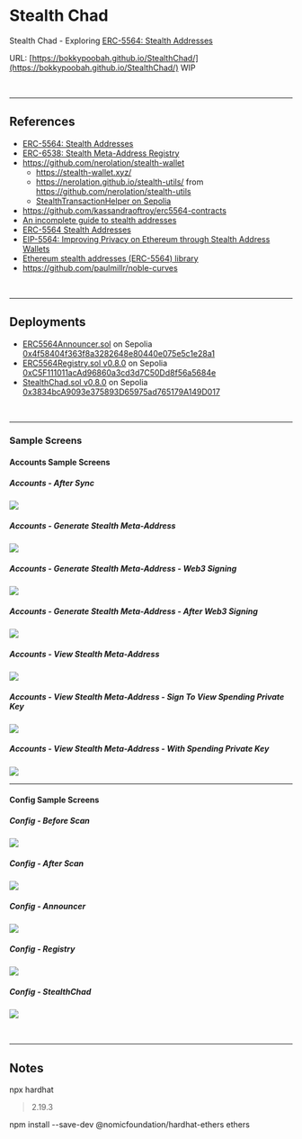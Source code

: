 # Stealth Chad
Stealth Chad - Exploring [ERC-5564: Stealth Addresses](https://eips.ethereum.org/EIPS/eip-5564)

URL: [https://bokkypoobah.github.io/StealthChad/](https://bokkypoobah.github.io/StealthChad/) WIP

<br />

---

## References

* [ERC-5564: Stealth Addresses](https://eips.ethereum.org/EIPS/eip-5564)
* [ERC-6538: Stealth Meta-Address Registry](https://eips.ethereum.org/EIPS/eip-6538)
* https://github.com/nerolation/stealth-wallet
  * https://stealth-wallet.xyz/
  * https://nerolation.github.io/stealth-utils/ from https://github.com/nerolation/stealth-utils
  * [StealthTransactionHelper on Sepolia](https://sepolia.etherscan.io/address/0x054Aa0E0b4C92142a583fDfa9369FF3558F8dea4#code)
* https://github.com/kassandraoftroy/erc5564-contracts
* [An incomplete guide to stealth addresses](https://vitalik.eth.limo/general/2023/01/20/stealth.html)
* [ERC-5564 Stealth Addresses](https://ethereum-magicians.org/t/erc-5564-stealth-addresses/10614)
* [EIP-5564: Improving Privacy on Ethereum through Stealth Address Wallets](https://medium.com/@toni_w/eip-5564-improving-privacy-on-ethereum-through-stealth-address-wallets-fdf3250e81a1)
* [Ethereum stealth addresses (ERC-5564) library](https://github.com/jsign/zig-stealth-addresses)
* https://github.com/paulmillr/noble-curves

<br />

---

## Deployments

* [ERC5564Announcer.sol](deployed/ERC5564Announcer_Sepolia_0x4f58404f363f8a3282648e80440e075e5c1e28a1.sol) on Sepolia [0x4f58404f363f8a3282648e80440e075e5c1e28a1](https://sepolia.etherscan.io/address/0x4f58404f363f8a3282648e80440e075e5c1e28a1#code)
* [ERC5564Registry.sol v0.8.0](deployed/ERC5564Registry_v0.8.0_Sepolia_0xC5F111011acAd96860a3cd3d7C50Dd8f56a5684e.sol) on Sepolia [0xC5F111011acAd96860a3cd3d7C50Dd8f56a5684e](https://sepolia.etherscan.io/address/0xC5F111011acAd96860a3cd3d7C50Dd8f56a5684e#code)
* [StealthChad.sol v0.8.0](deployed/StealthChad_v0.8.0_Sepolia_0x3834bcA9093e375893D65975ad765179A149D017.sol) on Sepolia [0x3834bcA9093e375893D65975ad765179A149D017](https://sepolia.etherscan.io/address/0x3834bcA9093e375893D65975ad765179A149D017#code)


<br />

---

### Sample Screens

#### Accounts Sample Screens

##### Accounts - After Sync

<kbd><img src="images/SampleScreen_Accounts_AfterSync_20240101.png" /></kbd>

##### Accounts - Generate Stealth Meta-Address

<kbd><img src="images/SampleScreen_Accounts_GenerateStealthMetaAddress_20240101.png" /></kbd>

##### Accounts - Generate Stealth Meta-Address - Web3 Signing

<kbd><img src="images/SampleScreen_Accounts_Signing_20240101.png" /></kbd>

##### Accounts - Generate Stealth Meta-Address - After Web3 Signing

<kbd><img src="images/SampleScreen_Accounts_AfterSigning_20240101.png" /></kbd>

##### Accounts - View Stealth Meta-Address

<kbd><img src="images/SampleScreen_Accounts_ViewStealthMetaAddress_20240101.png" /></kbd>

##### Accounts - View Stealth Meta-Address - Sign To View Spending Private Key

<kbd><img src="images/SampleScreen_Accounts_ViewStealthMetaAddress_SignToViewSpendingPrivateKey_20240101.png" /></kbd>

##### Accounts - View Stealth Meta-Address - With Spending Private Key

<kbd><img src="images/SampleScreen_Accounts_ViewStealthMetaAddress_WithSpendingPrivateKey_20240101.png" /></kbd>

---

#### Config Sample Screens

##### Config - Before Scan

<kbd><img src="images/SampleScreen_Config_BeforeScan_20240101.png" /></kbd>

##### Config - After Scan

<kbd><img src="images/SampleScreen_Config_AfterScan_20240101.png" /></kbd>

##### Config - Announcer

<kbd><img src="images/SampleScreen_Config_Announcer_20240101.png" /></kbd>

##### Config - Registry

<kbd><img src="images/SampleScreen_Config_Registry_20240101.png" /></kbd>

##### Config - StealthChad

<kbd><img src="images/SampleScreen_Config_StealthChad_20240101.png" /></kbd>

<br />

---

## Notes

npx hardhat
> 2.19.3

npm install --save-dev @nomicfoundation/hardhat-ethers ethers
